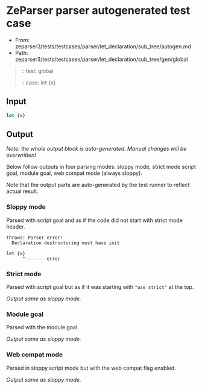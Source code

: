 # ZeParser parser autogenerated test case

- From: zeparser3/tests/testcases/parser/let_declaration/sub_tree/autogen.md
- Path: zeparser3/tests/testcases/parser/let_declaration/sub_tree/gen/global

> :: test: global
>
> :: case: let {x}

## Input


`````js
let {x}
`````

## Output

_Note: the whole output block is auto-generated. Manual changes will be overwritten!_

Below follow outputs in four parsing modes: sloppy mode, strict mode script goal, module goal, web compat mode (always sloppy).

Note that the output parts are auto-generated by the test runner to reflect actual result.

### Sloppy mode

Parsed with script goal and as if the code did not start with strict mode header.

`````
throws: Parser error!
  Declaration destructuring must have init

let {x}
      ^------- error
`````

### Strict mode

Parsed with script goal but as if it was starting with `"use strict"` at the top.

_Output same as sloppy mode._

### Module goal

Parsed with the module goal.

_Output same as sloppy mode._

### Web compat mode

Parsed in sloppy script mode but with the web compat flag enabled.

_Output same as sloppy mode._
